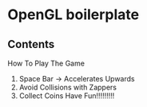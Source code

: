 # OpenGL boilerplate

## Contents
How To Play The Game
1. Space Bar -> Accelerates Upwards
2. Avoid Collisions with Zappers
3. Collect Coins
Have Fun!!!!!!!!!


